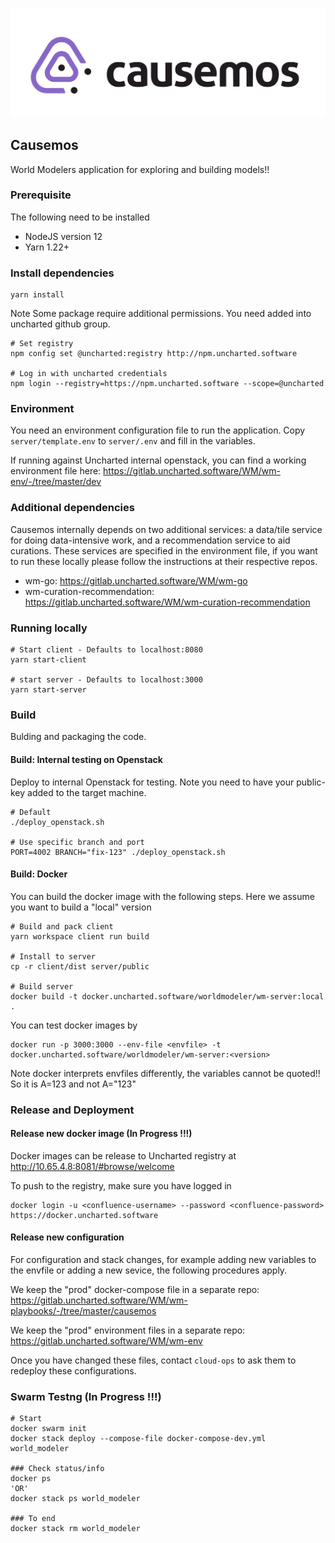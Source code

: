 ![logo](client/src/assets/causemos-logo-colour.svg)


## Causemos
World Modelers application for exploring and building models!!

### Prerequisite
The following need to be installed
- NodeJS version 12
- Yarn 1.22+


### Install dependencies
```
yarn install
```

Note Some package require additional permissions. You need added into uncharted github group.

```
# Set registry
npm config set @uncharted:registry http://npm.uncharted.software

# Log in with uncharted credentials
npm login --registry=https://npm.uncharted.software --scope=@uncharted
```

### Environment
You need an  environment configuration file to run the application. Copy `server/template.env` to `server/.env` and fill in the variables.

If running against Uncharted internal openstack, you can find a working environment file here: https://gitlab.uncharted.software/WM/wm-env/-/tree/master/dev


### Additional dependencies
Causemos internally depends on two additional services: a data/tile service for doing data-intensive work, and a recommendation service to aid curations. These services are specified in the environment file, if you want to run these locally please follow the instructions at their respective repos.
- wm-go: https://gitlab.uncharted.software/WM/wm-go
- wm-curation-recommendation: https://gitlab.uncharted.software/WM/wm-curation-recommendation


### Running locally
```
# Start client - Defaults to localhost:8080
yarn start-client

# start server - Defaults to localhost:3000
yarn start-server
```


### Build
Bulding and packaging the code.


#### Build: Internal testing on Openstack
Deploy to internal Openstack for testing. Note you need to have your public-key added to the target machine.

```
# Default
./deploy_openstack.sh

# Use specific branch and port
PORT=4002 BRANCH="fix-123" ./deploy_openstack.sh
```

#### Build: Docker
You can build the docker image with the following steps. Here we assume you want to build a "local" version
```
# Build and pack client
yarn workspace client run build

# Install to server
cp -r client/dist server/public

# Build server
docker build -t docker.uncharted.software/worldmodeler/wm-server:local .
```

You can test docker images by
```
docker run -p 3000:3000 --env-file <envfile> -t docker.uncharted.software/worldmodeler/wm-server:<version>
```

Note docker interprets envfiles differently, the variables cannot be quoted!! So it is A=123 and not A="123"


### Release and Deployment
#### Release new docker image (In Progress !!!)
Docker images can be release to Uncharted registry at http://10.65.4.8:8081/#browse/welcome

To push to the registry, make sure you have logged in
```
docker login -u <confluence-username> --password <confluence-password> https://docker.uncharted.software
```

#### Release new configuration
For configuration and stack changes, for example adding new variables to the envfile or adding a new sevice, the following procedures apply.

We keep the "prod" docker-compose file in a separate repo: https://gitlab.uncharted.software/WM/wm-playbooks/-/tree/master/causemos

We keep the "prod" environment files in a separate repo: https://gitlab.uncharted.software/WM/wm-env

Once you have changed these files, contact `cloud-ops` to ask them to redeploy these configurations.



### Swarm Testng (In Progress !!!)
```
# Start
docker swarm init
docker stack deploy --compose-file docker-compose-dev.yml world_modeler

### Check status/info
docker ps
'OR'
docker stack ps world_modeler

### To end
docker stack rm world_modeler
```
